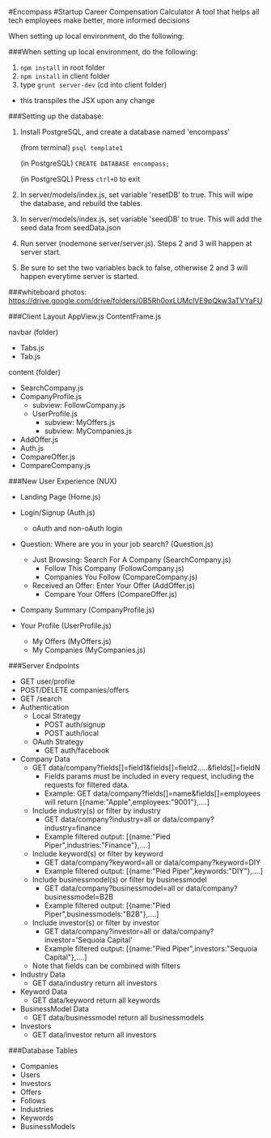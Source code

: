 #Encompass
#Startup Career Compensation Calculator
A tool that helps all tech employees make better, more informed decisions

When setting up local environment, do the following:

###When setting up local environment, do the following:
1. `npm install` in root folder
2. `npm install` in client folder
3. type `grunt server-dev` (cd into client folder)
  * this transpiles the JSX upon any change

###Setting up the database:

1. Install PostgreSQL, and create a database named 'encompass' 

      (from terminal) `psql template1`
      
      (in PostgreSQL) `CREATE DATABASE encompass;`
      
      (in PostgreSQL) Press `ctrl+D` to exit

2. In server/models/index.js, set variable 'resetDB' to true. This will wipe the database, and rebuild the tables.
3. In server/models/index.js, set variable 'seedDB' to true. This will add the seed data from seedData.json
4. Run server (nodemone server/server.js). Steps 2 and 3 will happen at server start.
5. Be sure to set the two variables back to false, otherwise 2 and 3 will happen everytime server is started.


###whiteboard photos:
https://drive.google.com/drive/folders/0B5Rh0oxLUMclVE9pQkw3aTVYaFU

###Client Layout
AppView.js
ContentFrame.js

navbar (folder)
* Tabs.js
* Tab.js

content (folder)
* SearchCompany.js
* CompanyProfile.js
    * subview: FollowCompany.js
  * UserProfile.js
    * subview: MyOffers.js
    * subview: MyCompanies.js
* AddOffer.js
* Auth.js
* CompareOffer.js
* CompareCompany.js

###New User Experience (NUX)
* Landing Page (Home.js)
* Login/Signup (Auth.js)
  * oAuth and non-oAuth login
* Question: Where are you in your job search? (Question.js)
  * Just Browsing: Search For A Company (SearchCompany.js)
    * Follow This Company (FollowCompany.js)
    * Companies You Follow (CompareCompany.js)
  * Received an Offer: Enter Your Offer (AddOffer.js)
    * Compare Your Offers (CompareOffer.js)
* Company Summary (CompanyProfile.js)

* Your Profile (UserProfile.js)
  * My Offers (MyOffers.js)
  * My Companies (MyCompanies.js)



###Server Endpoints
* GET user/profile
* POST/DELETE companies/offers
* GET /search
* Authentication
  * Local Strategy
    * POST auth/signup
    * POST auth/local
  * OAuth Strategy
    * GET auth/facebook
* Company Data
  * GET data/company?fields[]=field1&fields[]=field2.....&fields[]=fieldN
    * Fields params must be included in every request, including the requests for filtered data.
    * Example: GET data/company?fields[]=name&fields[]=employees will return [{name:"Apple",employees:"9001"},....]
  * Include industry(s) or filter by industry
    * GET data/company?industry=all or data/company?industry=finance
    * Example filtered output: [{name:"Pied Piper",industries:"Finance"},....]
  * Include keyword(s) or filter by keyword
    * GET data/company?keyword=all or data/company?keyword=DIY
    * Example filtered output: [{name:"Pied Piper",keywords:"DIY"},....]
  * Include businessmodel(s) or filter by businessmodel
    * GET data/company?businessmodel=all or data/company?businessmodel=B2B
    * Example filtered output: [{name:"Pied Piper",businessmodels:"B2B"},....]
  * Include investor(s) or filter by investor
    * GET data/company?investor=all or data/company?investor='Sequoia Capital'
    * Example filtered output: [{name:"Pied Piper",investors:"Sequoia Capital"},....]
  * Note that fields can be combined with filters
* Industry Data
  * GET data/industry return all investors
* Keyword Data
  * GET data/keyword return all keywords
* BusinessModel Data
  * GET data/businessmodel return all businessmodels
* Investors
  * GET data/investor return all investors

###Database Tables
* Companies
* Users
* Investors
* Offers
* Follows
* Industries
* Keywords
* BusinessModels
